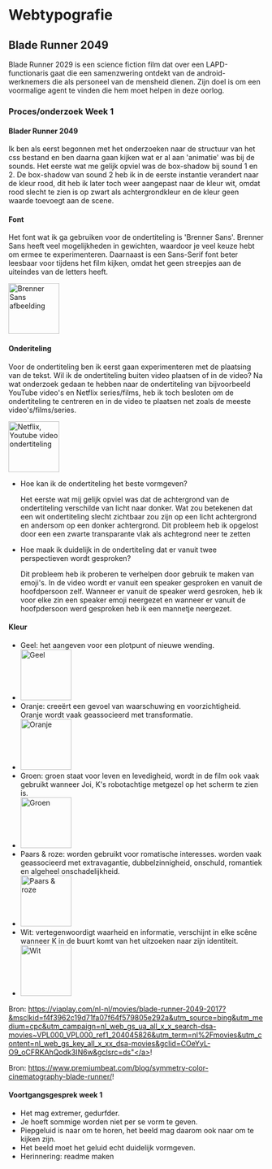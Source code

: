 # Webtypografie

## Blade Runner 2049
Blade Runner 2029 is een science fiction film dat over een LAPD-functionaris gaat die een samenzwering ontdekt van de android-werknemers die als personeel van de mensheid dienen. Zijn doel is om een voormalige agent te vinden die hem moet helpen in deze oorlog.


### Proces/onderzoek Week 1




#### Blader Runner 2049

Ik ben als eerst begonnen met het onderzoeken naar de structuur van het css bestand en ben daarna gaan kijken wat er al aan 'animatie' was bij de sounds. Het eerste wat me gelijk opviel was de box-shadow bij sound 1 en 2. De box-shadow van sound 2 heb ik in de eerste instantie verandert naar de kleur rood, dit heb ik later toch weer aangepast naar de kleur wit, omdat rood slecht te zien is op zwart als achtergrondkleur en de kleur geen waarde toevoegt aan de scene.

#### Font

Het font wat ik ga gebruiken voor de ondertiteling is 'Brenner Sans'. Brenner Sans heeft veel mogelijkheden in gewichten, waardoor je veel keuze hebt om ermee te experimenteren. Daarnaast is een Sans-Serif font beter leesbaar voor tijdens het film kijken, omdat het geen streepjes aan de uiteindes van de letters heeft. 

<img width="100" alt="Brenner Sans afbeelding" src="">

#### Onderiteling

Voor de ondertiteling ben ik eerst gaan experimenteren met de plaatsing van de tekst. Wil ik de ondertiteling buiten video plaatsen of in de video? Na wat onderzoek gedaan te hebben naar de ondertiteling van bijvoorbeeld YouTube video's en Netflix series/films, heb ik toch besloten om de ondertiteling te centreren en in de video te plaatsen net zoals de meeste video's/films/series.

<img width="100" alt="Netflix, Youtube video ondertiteling" src="">

<ul>
<li>Hoe kan ik de ondertiteling het beste vormgeven?</li> 

Het eerste wat mij gelijk opviel was dat de achtergrond van de ondertiteling verschilde van licht naar donker. Wat zou betekenen dat een wit ondertiteling slecht zichtbaar zou zijn op een licht achtergrond en andersom op een donker achtergrond. Dit probleem heb ik opgelost door een een zwarte transparante vlak als achtegrond neer te zetten

<li>Hoe maak ik duidelijk in de ondertiteling dat er vanuit twee perspectieven wordt gesproken?</li>

Dit probleem heb ik proberen te verhelpen door gebruik te maken van emoji's. In de video wordt er vanuit een speaker gesproken en vanuit de hoofdpersoon zelf. Wanneer er vanuit de speaker werd gesroken, heb ik voor elke zin een speaker emoji neergezet en wanneer er vanuit de hoofpdersoon werd gesproken heb ik een mannetje neergezet.
</ul>


#### Kleur

<ul>
    <li>Geel: het aangeven voor een plotpunt of nieuwe wending. </li>
    <li><img width="100" alt="Geel" src=""></li>
    <li>Oranje: creeërt een gevoel van waarschuwing en voorzichtigheid. Oranje wordt vaak geassocieerd met transformatie.</li>
    <li><img width="100" alt="Oranje" src=""></li>
    <li>Groen: groen staat voor leven en levedigheid, wordt in de film ook vaak gebruikt wanneer Joi, K's robotachtige metgezel op het scherm te zien is.</li>
    <li><img width="100" alt="Groen" src=""></li>
    <li>Paars & roze: worden gebruikt voor romatische interesses. worden vaak geassocieerd met extravagantie, dubbelzinnigheid, onschuld, romantiek en algeheel onschadelijkheid.</li>
    <li><img width="100" alt="Paars & roze" src=""></li>
    <li>Wit: vertegenwoordigt waarheid en informatie, verschijnt in elke scêne wanneer K in de buurt komt van het uitzoeken naar zijn identiteit.</li>
    <li><img width="100" alt="Wit" src=""> </li>
</ul>

Bron: <a href="">https://viaplay.com/nl-nl/movies/blade-runner-2049-2017?&msclkid=f4f3962c19d71fa07f64f579805e292a&utm_source=bing&utm_medium=cpc&utm_campaign=nl_web_gs_ua_all_x_x_search-dsa-movies~VPL000_VPL000_ref1_204045826&utm_term=nl%2Fmovies&utm_content=nl_web_gs_key_all_x_xx_dsa-movies&gclid=COeYyL-O9_oCFRKAhQodk3IN6w&gclsrc=ds"</a>!

Bron: <a href="">https://www.premiumbeat.com/blog/symmetry-color-cinematography-blade-runner/</a>!


#### Voortgangsgesprek week 1

<ul>
<li>Het mag extremer, gedurfder.</li>
<li>Je hoeft sommige worden niet per se vorm te geven.</li>
<li>Piepgeluid is naar om te horen, het beeld mag daarom ook naar om te kijken zijn.</li>
<li>Het beeld moet het geluid echt duidelijk vormgeven.</li>
<li>Herinnering: readme maken</li>
</ul>
